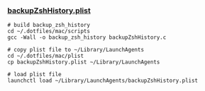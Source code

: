 ### [backupZshHistory.plist](backupZshHistory.plist)

```shell
# build backup_zsh_history
cd ~/.dotfiles/mac/scripts
gcc -Wall -o backup_zsh_history backupZshHistory.c

# copy plist file to ~/Library/LaunchAgents
cd ~/.dotfiles/mac/plist
cp backupZshHistory.plist ~/Library/LaunchAgents

# load plist file
launchctl load ~/Library/LaunchAgents/backupZshHistory.plist
```
